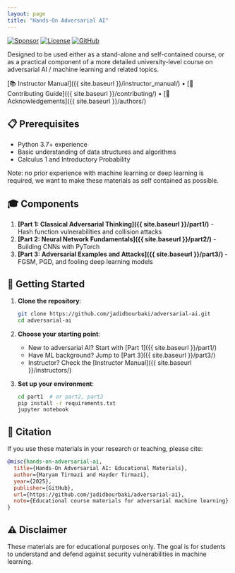 ```yaml
---
layout: page
title: "Hands-On Adversarial AI"
---
```


[![Sponsor](https://img.shields.io/badge/Sponsor-❤️-pink.svg)](https://github.com/sponsors/jadidbourbaki)
[![License](https://img.shields.io/badge/License-MIT-green.svg)](LICENSE)
[![GitHub](https://img.shields.io/badge/GitHub-Repository-blue.svg)](https://github.com/jadidbourbaki/adversarial-ai)

Designed to be used either as a stand-alone and self-contained course, or as a practical component of a more detailed university-level course on adversarial AI / machine learning and related topics.

[📚 Instructor Manual]({{ site.baseurl }}/instructor_manual/) • [🤝 Contributing Guide]({{ site.baseurl }}/contributing/) • [👥 Acknowledgements]({{ site.baseurl }}/authors/)

## 📋 Prerequisites

- Python 3.7+ experience
- Basic understanding of data structures and algorithms
- Calculus 1 and Introductory Probability

Note: no prior experience with machine learning or deep learning is required, we want to make these materials as self contained as possible.

## 🎓 Components

1. **[Part 1: Classical Adversarial Thinking]({{ site.baseurl }}/part1/)** - Hash function vulnerabilities and collision attacks
2. **[Part 2: Neural Network Fundamentals]({{ site.baseurl }}/part2/)** - Building CNNs with PyTorch  
3. **[Part 3: Adversarial Examples and Attacks]({{ site.baseurl }}/part3/)** - FGSM, PGD, and fooling deep learning models

## 🚀 Getting Started

1. **Clone the repository**:
   ```bash
   git clone https://github.com/jadidbourbaki/adversarial-ai.git
   cd adversarial-ai
   ```

2. **Choose your starting point**:
   - New to adversarial AI? Start with [Part 1]({{ site.baseurl }}/part1/)
   - Have ML background? Jump to [Part 3]({{ site.baseurl }}/part3/)
   - Instructor? Check the [Instructor Manual]({{ site.baseurl }}/instructors/)

3. **Set up your environment**:
   ```bash
   cd part1  # or part2, part3
   pip install -r requirements.txt
   jupyter notebook
   ```

## 📝 Citation

If you use these materials in your research or teaching, please cite:

```bibtex
@misc{hands-on-adversarial-ai,
  title={Hands-On Adversarial AI: Educational Materials},
  author={Maryam Tirmazi and Hayder Tirmazi},
  year={2025},
  publisher={GitHub},
  url={https://github.com/jadidbourbaki/adversarial-ai},
  note={Educational course materials for adversarial machine learning}
}
```

## ⚠️ Disclaimer

These materials are for educational purposes only. The goal is for students to understand and defend against security vulnerabilities in machine learning.

<style>
.course-grid {
  display: grid;
  grid-template-columns: repeat(auto-fit, minmax(300px, 1fr));
  gap: 2rem;
  margin: 2rem 0;
}

.course-part {
  border: 1px solid #e1e4e8;
  border-radius: 8px;
  padding: 1.5rem;
  background: #f8f9fa;
}

.course-part h3 {
  margin-top: 0;
  color: #0366d6;
}

.btn {
  display: inline-block;
  padding: 8px 16px;
  background: #0366d6;
  color: white;
  text-decoration: none;
  border-radius: 4px;
  margin-top: 1rem;
}

.btn:hover {
  background: #0256cc;
  color: white;
  text-decoration: none;
}
</style> 